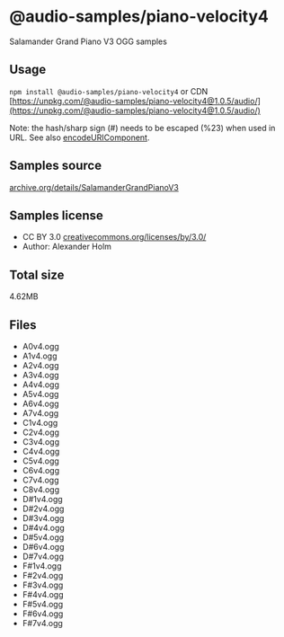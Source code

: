 # @audio-samples/piano-velocity4

Salamander Grand Piano V3 OGG samples

## Usage

`npm install @audio-samples/piano-velocity4` or CDN [https://unpkg.com/@audio-samples/piano-velocity4@1.0.5/audio/](https://unpkg.com/@audio-samples/piano-velocity4@1.0.5/audio/)

Note: the hash/sharp sign (#) needs to be escaped (%23) when used in URL. See also [encodeURIComponent](https://developer.mozilla.org/en-US/docs/Web/JavaScript/Reference/Global_Objects/encodeURIComponent).

## Samples source

[archive.org/details/SalamanderGrandPianoV3](https://archive.org/details/SalamanderGrandPianoV3)

## Samples license

- CC BY 3.0 [creativecommons.org/licenses/by/3.0/](http://creativecommons.org/licenses/by/3.0/)
- Author: Alexander Holm 

## Total size

4.62MB

## Files

- A0v4.ogg
- A1v4.ogg
- A2v4.ogg
- A3v4.ogg
- A4v4.ogg
- A5v4.ogg
- A6v4.ogg
- A7v4.ogg
- C1v4.ogg
- C2v4.ogg
- C3v4.ogg
- C4v4.ogg
- C5v4.ogg
- C6v4.ogg
- C7v4.ogg
- C8v4.ogg
- D#1v4.ogg
- D#2v4.ogg
- D#3v4.ogg
- D#4v4.ogg
- D#5v4.ogg
- D#6v4.ogg
- D#7v4.ogg
- F#1v4.ogg
- F#2v4.ogg
- F#3v4.ogg
- F#4v4.ogg
- F#5v4.ogg
- F#6v4.ogg
- F#7v4.ogg